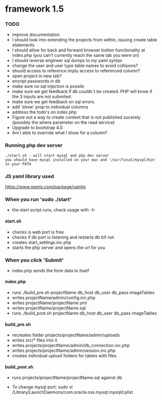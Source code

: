 # framework 1.5
### TODO
- improve documentation
- I should look into extending the projects from within, issuing create table statements
- I should allow for back and forward browser button functionality at index.php (you can't currently reach the same tab you were on)
- I should reverse engineer sql dumps to my yaml syntax
- change the user and user type table names to avoid collisions? 
- should access to reference imply access to referenced column?
- open project in new tab?
- encript passwords in db
- make sure no sql injection is possile
- make sure we get feedback if db couldn´t be created. PHP will know if the 3 inputs are not submited.
- make sure we get feedback on sql errors.
- add 'show' prop to individual columns
- address the todo's on index.php
- Figure out a way to create content that is not published sucerely (possibly the where parameter on the read service)
- Upgrade to bootstrap 4.0
- Am I able to override what I show for a column?

### Running php dev server 
	./start.sh - will start mysql and php dev server
	you should have mysql installed on your mac and '/usr/local/mysql/bin' in your PATH

### JS yaml library used
https://www.npmjs.com/package/yamljs

### When you run 'sudo ./start'
- the start script runs, check usage with -h

#### start.sh
- checks is web port is free
- checks if db port is listening and restarts db bif not
- creates start_settings.inc.php
- starts the php server and opens the url for you

### When you click 'Submit'
- index.php sends the form data to itself

#### index.php
- runs ./build_pre.sh projectName db_host db_user db_pass imageTables
- writes projectName/admin/config.inc.php
- writes projectName/projectName.yml
- writes projectName/projectName.sql
- runs ./build_post.sh projectName db_host db_user db_pass imageTables

#### build_pre.sh
- recreates folder projects/projectName/admin/uploads
- writes src/* files into it
- writes projects/projectName/admin/db_connection.inc.php
- writes projects/projectName/admin/session.inc.php
- creates individual upload folders for tables with files

#### build_post.sh
- runs projects/projectName/projectName.sql against db


- To change mysql port: sudo vi /Library/LaunchDaemons/com.oracle.oss.mysql.mysqld.plist
